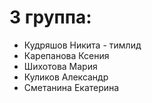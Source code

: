 # 3 группа:
- Кудряшов Никита - тимлид
- Карепанова Ксения
- Шихотова Мария
- Куликов Александр
- Сметанина Екатерина
